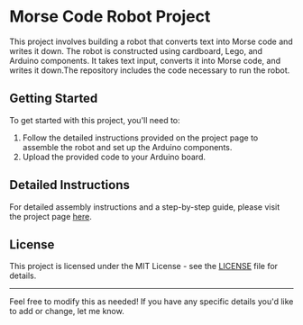 # Morse Code Robot Project

This project involves building a robot that converts text into Morse code and writes it down. The robot is constructed using cardboard, Lego, and Arduino components. It takes text input, converts it into Morse code, and writes it down.The repository includes the code necessary to run the robot.

## Getting Started

To get started with this project, you'll need to:

1. Follow the detailed instructions provided on the project page to assemble the robot and set up the Arduino components.
2. Upload the provided code to your Arduino board.

## Detailed Instructions

For detailed assembly instructions and a step-by-step guide, please visit the project page [here](https://www.instructables.com/Arduino-Morse-Code-Writer/).

## License

This project is licensed under the MIT License - see the [LICENSE](LICENSE) file for details.

---

Feel free to modify this as needed! If you have any specific details you'd like to add or change, let me know.